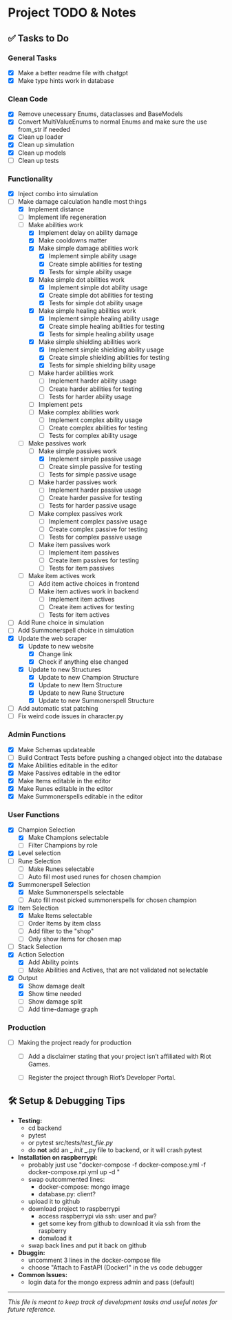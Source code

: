 # Project TODO & Notes

## ✅ Tasks to Do
### General Tasks ###
- [x] Make a better readme file with chatgpt
- [x] Make type hints work in database
### Clean Code ###
- [x] Remove unecessary Enums, dataclasses and BaseModels
- [x] Convert MultiValueEnums to normal Enums and make sure the use from_str if needed
- [x] Clean up loader
- [x] Clean up simulation
- [x] Clean up models
- [ ] Clean up tests
### Functionality ###
- [x] Inject combo into simulation
- [ ] Make damage calculation handle most things
    - [x] Implement distance
    - [ ] Implement life regeneration
    - [ ] Make abilities work
        - [x] Implement delay on ability damage
        - [x] Make cooldowns matter
        - [x] Make simple damage abilities work
            - [x] Implement simple ability usage
            - [x] Create simple abilities for testing
            - [x] Tests for simple ability usage
        - [x] Make simple dot abilities work
            - [x] Implement simple dot ability usage
            - [x] Create simple dot abilities for testing
            - [x] Tests for simple dot ability usage
        - [x] Make simple healing abilities work
            - [x] Implement simple healing ability usage
            - [x] Create simple healing abilities for testing
            - [x] Tests for simple healing ability usage
        - [x] Make simple shielding abilities work
            - [x] Implement simple shielding ability usage
            - [x] Create simple shielding abilities for testing
            - [x] Tests for simple shielding  bility usage
        - [ ] Make harder abilities work
            - [ ] Implement harder ability usage
            - [ ] Create harder abilities for testing
            - [ ] Tests for harder ability usage
        - [ ] Implement pets
        - [ ] Make complex abilities work
            - [ ] Implement complex ability usage
            - [ ] Create complex abilities for testing
            - [ ] Tests for complex ability usage
    - [ ] Make passives work
        - [ ] Make simple passives work
            - [x] Implement simple passive usage
            - [ ] Create simple passive for testing
            - [ ] Tests for simple passive usage
        - [ ] Make harder passives work
            - [ ] Implement harder passive usage
            - [ ] Create harder passive for testing
            - [ ] Tests for harder passive usage
        - [ ] Make complex passives work
            - [ ] Implement complex passive usage
            - [ ] Create complex passive for testing
            - [ ] Tests for complex passive usage
        - [ ] Make item passives work
            - [ ] Implement item passives
            - [ ] Create item passives for testing
            - [ ] Tests for item passives
    - [ ] Make item actives work
        - [ ] Add item active choices in frontend
        - [ ] Make item actives work in backend
            - [ ] Implement item actives
            - [ ] Create item actives for testing
            - [ ] Tests for item actives
- [ ] Add Rune choice in simulation
- [ ] Add Summonerspell choice in simulation
- [x] Update the web scraper
    - [x] Update to new website
        - [x] Change link
        - [x] Check if anything else changed
    - [x] Update to new Structures
        - [x] Update to new Champion Structure
        - [x] Update to new Item Structure
        - [x] Update to new Rune Structure
        - [x] Update to new Summonerspell Structure
- [ ] Add automatic stat patching
- [ ] Fix weird code issues in character.py
### Admin Functions ###
- [x] Make Schemas updateable
- [ ] Build Contract Tests before pushing a changed object into the database
- [x] Make Abilities editable in the editor
- [x] Make Passives editable in the editor
- [x] Make Items editable in the editor
- [x] Make Runes editable in the editor
- [x] Make Summonerspells editable in the editor
### User Functions ###
- [x] Champion Selection
    - [x] Make Champions selectable
    - [ ] Filter Champions by role
- [x] Level selection
- [ ] Rune Selection
    - [ ] Make Runes selectable
    - [ ] Auto fill most used runes for chosen champion
- [x] Summonerspell Selection
    - [x] Make Summonerspells selectable
    - [ ] Auto fill most picked summonerspells for chosen champion
- [x] Item Selection
    - [x] Make Items selectable
    - [ ] Order Items by item class
    - [ ] Add filter to the "shop"
    - [ ] Only show items for chosen map
- [ ] Stack Selection
- [x] Action Selection
    - [x] Add Ability points
    - [ ] Make Abilities and Actives, that are not validated not selectable
- [x] Output
    - [x] Show damage dealt
    - [x] Show time needed
    - [ ] Show damage split
    - [ ] Add time-damage graph
### Production ###
- [ ] Making the project ready for production
    - [ ] Add a disclaimer stating that your project isn’t affiliated with Riot Games.
    - [ ] Register the project through Riot’s Developer Portal.


## 🛠 Setup & Debugging Tips
- **Testing:**
    - cd backend
    - pytest
    - or pytest src/tests/*test_file.py*
    - do **not** add an _ _init_ _.py file to backend, or it will crash pytest
- **Installation on raspberrypi:**
    - probably just use "docker-compose -f docker-compose.yml -f docker-compose.rpi.yml up -d
"
    - swap outcommented lines:
        - docker-compose: mongo image
        - database.py: client?
    - upload it to github
    - download project to raspberrypi
        - access raspberrypi via ssh: user and pw?
        - get some key from github to download it via ssh from the raspberry
        - donwload it
    - swap back lines and put it back on github
- **Dbuggin:**
    - uncomment 3 lines in the docker-compose file
    - choose "Attach to FastAPI (Docker)" in the vs code debugger
- **Common Issues:**
    - login data for the mongo express admin and pass (default)

---
*This file is meant to keep track of development tasks and useful notes for future reference.*

